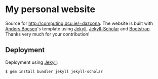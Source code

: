 # My personal website

Source for http://computing.dcu.ie/~dazcona. The website is built with [Anders Boesen](https://github.com/andersbll)'s template using [Jekyll][jekyll], [Jekyll-Scholar][jscholar] and [Bootstrap][bootstrap]. Thanks very much for your contribution!

[bootstrap]: https://getbootstrap.com/
[jekyll]: https://jekyllrb.com/
[jscholar]: https://github.com/inukshuk/jekyll-scholar

## Deployment

Deployment using [Jekyll](https://jekyllrb.com/docs/installation/):
```
$ gem install bundler jekyll jekyll-scholar
```
